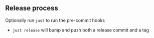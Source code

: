 ## Release process

Optionally run `just` to run the pre-commit hooks

- `just release` will bump and push both a release commit and a tag
